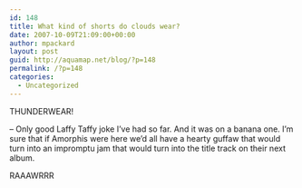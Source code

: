 ```yaml
---
id: 148
title: What kind of shorts do clouds wear?
date: 2007-10-09T21:09:00+00:00
author: mpackard
layout: post
guid: http://aquamap.net/blog/?p=148
permalink: /?p=148
categories:
  - Uncategorized
---
```

THUNDERWEAR!

&#8211; Only good Laffy Taffy joke I&#8217;ve had so far. And it was on a banana one. I&#8217;m sure that if Amorphis were here we&#8217;d all have a hearty guffaw that would turn into an impromptu jam that would turn into the title track on their next album.

RAAAWRRR